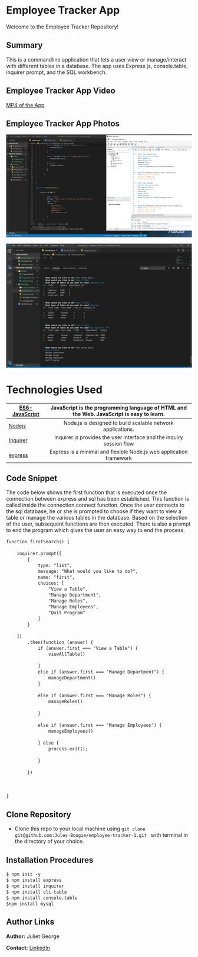 # Employee Tracker App
Welcome to the Employee Tracker Repository!
## Summary 
This is a commandline application that lets a user view or manage/interact with different tables in a database. The app uses Express js, console.table, inquirer prompt, and the SQL workbench. 

## Employee Tracker App Video

[MP4 of the App](https://github.com/Jules-Boogie/Employee-Tracker/blob/master/Assets/bandicam%202020-04-22%2000-47-19-488.mp4)



## Employee Tracker App Photos

![App Photo](https://github.com/Jules-Boogie/Employee-Tracker/blob/master/Assets/Capture.PNG)


![App Photo](https://github.com/Jules-Boogie/Employee-Tracker/blob/master/Assets/Capture1.PNG)


# Technologies Used
| [ES6-JavaScript](https://developer.mozilla.org/en-US/docs/Web/JavaScript) | JavaScript is the programming language of HTML and the Web. JavaScript is easy to learn.  |
|---------------------------------------------------------------------------|:------------------------------------------------------------------------------------------------------------------:|
| [Nodejs](https://nodejs.org/en/docs/)                                     |             Node.js is designed to build scalable network applications.                 |
| [Inquirer](https://www.npmjs.com/package/inquirer/v/0.2.3)                |           Inquirer.js   provides the user interface and the inquiry session flow           |
| [express](https://expressjs.com/)                              |           Express is a minimal and flexible Node.js web application framework              |


## Code Snippet
The code below shows the first function that is executed once the connection between express and sql has been established. This function is called inside the connection.connect function. Once the user connects to the sql database, he or she is prompted to choose if they want to view a table or manage the various tables in the database. Based on the selection of the user, subsequent functions are then executed. There is also a prompt to end the program which gives the user an easy way to end the process. 
```
function firstSearch() {

    inquirer.prompt([
        {
            type: "list",
            message: "What would you like to do?",
            name: "first",
            choices: [
                "View a Table",
                "Manage Department",
                "Manage Roles",
                "Manage Employees",
                "Quit Program"
            ]
        }

    ])
        .then(function (answer) {
            if (answer.first === "View a Table") {
                viewAllTable()

            }
            else if (answer.first === "Manage Department") {
                manageDepartment()
            }

            else if (answer.first === "Manage Roles") {
                manageRoles()

            }

            else if (answer.first === "Manage Employees") {
                manageEmployees()

            } else {
                process.exit();

            }

        })



}
```


## Clone Repository
 - Clone this repo to your local machine using ```git clone git@github.com:Jules-Boogie/employee-tracker-1.git ``` with terminal in the directory of your choice. 



## Installation Procedures
```
$ npm init -y 
$ npm install express
$ npm install inquirer
$ npm install cli-table
$ npm install console.table
$npm install mysql

```


## Author Links

**Author:**
Juliet George

**Contact:**
[LinkedIn](https://www.linkedin.com/in/juliet-george-864950b8/)
